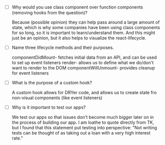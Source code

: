 - [ ] Why would you use class component over function components (removing hooks from the question)?

    Because (possible opinion) they can help pass around a large amount of state, which is why some companies have been using class components for so long, so it is important to learn/understand them. And this might just be an opinion, but it also helps to visualize the react-lifecycle. 

- [ ] Name three lifecycle methods and their purposes.

    componentDidMount- fetches initial data from an API, and can be used to set up event listeners 
    render- allows us to define what we do/don't want to render to the DOM
    componentWillUnmount- provides cleanup for event listeners

- [ ] What is the purpose of a custom hook?

    A custom hook allows for DRYer code, and allows us to create state fro non-visual components (like event listeners)

- [ ] Why is it important to test our apps?

    We test our apps so that issues don't become much bigger later on in the process of building our app. I am loathe to quote directly from TK, but I found that this statement put testing into perspective: 
        "Not writing tests can be thought of as taking out a loan with a very high interest rate."